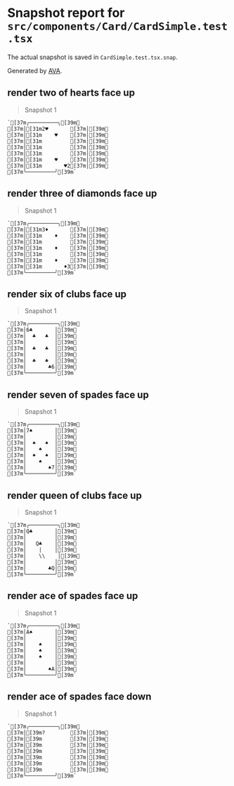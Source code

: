 # Snapshot report for `src/components/Card/CardSimple.test.tsx`

The actual snapshot is saved in `CardSimple.test.tsx.snap`.

Generated by [AVA](https://avajs.dev).

## render two of hearts face up

> Snapshot 1

    `[37m╭─────────╮[39m␊
    [37m│[31m2♥       [37m│[39m␊
    [37m│[31m    ♥    [37m│[39m␊
    [37m│[31m         [37m│[39m␊
    [37m│[31m         [37m│[39m␊
    [37m│[31m         [37m│[39m␊
    [37m│[31m    ♥    [37m│[39m␊
    [37m│[31m       ♥2[37m│[39m␊
    [37m╰─────────╯[39m`

## render three of diamonds face up

> Snapshot 1

    `[37m╭─────────╮[39m␊
    [37m│[31m3♦       [37m│[39m␊
    [37m│[31m    ♦    [37m│[39m␊
    [37m│[31m         [37m│[39m␊
    [37m│[31m    ♦    [37m│[39m␊
    [37m│[31m         [37m│[39m␊
    [37m│[31m    ♦    [37m│[39m␊
    [37m│[31m       ♦3[37m│[39m␊
    [37m╰─────────╯[39m`

## render six of clubs face up

> Snapshot 1

    `[37m╭─────────╮[39m␊
    [37m│6♣       │[39m␊
    [37m│  ♣   ♣  │[39m␊
    [37m│         │[39m␊
    [37m│  ♣   ♣  │[39m␊
    [37m│         │[39m␊
    [37m│  ♣   ♣  │[39m␊
    [37m│       ♣6│[39m␊
    [37m╰─────────╯[39m`

## render seven of spades face up

> Snapshot 1

    `[37m╭─────────╮[39m␊
    [37m│7♠       │[39m␊
    [37m│         │[39m␊
    [37m│  ♠   ♠  │[39m␊
    [37m│    ♠    │[39m␊
    [37m│  ♠   ♠  │[39m␊
    [37m│    ♠    │[39m␊
    [37m│       ♠7│[39m␊
    [37m╰─────────╯[39m`

## render queen of clubs face up

> Snapshot 1

    `[37m╭─────────╮[39m␊
    [37m│Q♣       │[39m␊
    [37m│         │[39m␊
    [37m│   Q♣    │[39m␊
    [37m│    |    │[39m␊
    [37m│    \\    │[39m␊
    [37m│         │[39m␊
    [37m│       ♣Q│[39m␊
    [37m╰─────────╯[39m`

## render ace of spades face up

> Snapshot 1

    `[37m╭─────────╮[39m␊
    [37m│A♠       │[39m␊
    [37m│         │[39m␊
    [37m│    ♠    │[39m␊
    [37m│    ♠    │[39m␊
    [37m│    ♠    │[39m␊
    [37m│         │[39m␊
    [37m│       ♠A│[39m␊
    [37m╰─────────╯[39m`

## render ace of spades face down

> Snapshot 1

    `[37m╭─────────╮[39m␊
    [37m│[39m?        [37m│[39m␊
    [37m│[39m         [37m│[39m␊
    [37m│[39m         [37m│[39m␊
    [37m│[39m         [37m│[39m␊
    [37m│[39m         [37m│[39m␊
    [37m│[39m         [37m│[39m␊
    [37m│[39m         [37m│[39m␊
    [37m╰─────────╯[39m`
